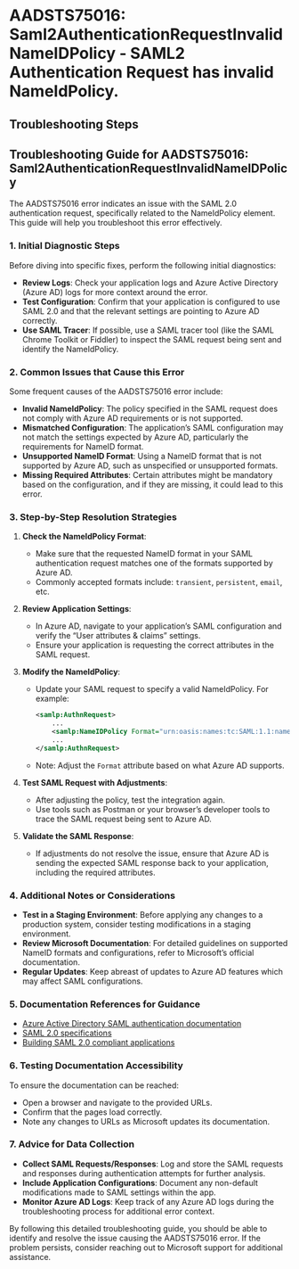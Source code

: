 
# AADSTS75016: Saml2AuthenticationRequestInvalidNameIDPolicy - SAML2 Authentication Request has invalid NameIdPolicy.


## Troubleshooting Steps
## Troubleshooting Guide for AADSTS75016: Saml2AuthenticationRequestInvalidNameIDPolicy

The AADSTS75016 error indicates an issue with the SAML 2.0 authentication request, specifically related to the NameIdPolicy element. This guide will help you troubleshoot this error effectively.

### 1. Initial Diagnostic Steps

Before diving into specific fixes, perform the following initial diagnostics:
- **Review Logs**: Check your application logs and Azure Active Directory (Azure AD) logs for more context around the error.
- **Test Configuration**: Confirm that your application is configured to use SAML 2.0 and that the relevant settings are pointing to Azure AD correctly.
- **Use SAML Tracer**: If possible, use a SAML tracer tool (like the SAML Chrome Toolkit or Fiddler) to inspect the SAML request being sent and identify the NameIdPolicy.

### 2. Common Issues that Cause this Error

Some frequent causes of the AADSTS75016 error include:
- **Invalid NameIdPolicy**: The policy specified in the SAML request does not comply with Azure AD requirements or is not supported.
- **Mismatched Configuration**: The application’s SAML configuration may not match the settings expected by Azure AD, particularly the requirements for NameID format.
- **Unsupported NameID Format**: Using a NameID format that is not supported by Azure AD, such as unspecified or unsupported formats.
- **Missing Required Attributes**: Certain attributes might be mandatory based on the configuration, and if they are missing, it could lead to this error.

### 3. Step-by-Step Resolution Strategies

1. **Check the NameIdPolicy Format**:
   - Make sure that the requested NameID format in your SAML authentication request matches one of the formats supported by Azure AD.
   - Commonly accepted formats include: `transient`, `persistent`, `email`, etc.

2. **Review Application Settings**:
   - In Azure AD, navigate to your application’s SAML configuration and verify the “User attributes & claims” settings.
   - Ensure your application is requesting the correct attributes in the SAML request.

3. **Modify the NameIdPolicy**:
   - Update your SAML request to specify a valid NameIdPolicy. For example:
     ```xml
     <samlp:AuthnRequest>
         ...
         <samlp:NameIDPolicy Format="urn:oasis:names:tc:SAML:1.1:nameid-format:unspecified" AllowCreate="true"/>
         ...
     </samlp:AuthnRequest>
     ```
   - Note: Adjust the `Format` attribute based on what Azure AD supports.

4. **Test SAML Request with Adjustments**:
   - After adjusting the policy, test the integration again.
   - Use tools such as Postman or your browser’s developer tools to trace the SAML request being sent to Azure AD.

5. **Validate the SAML Response**:
   - If adjustments do not resolve the issue, ensure that Azure AD is sending the expected SAML response back to your application, including the required attributes.

### 4. Additional Notes or Considerations

- **Test in a Staging Environment**: Before applying any changes to a production system, consider testing modifications in a staging environment.
- **Review Microsoft Documentation**: For detailed guidelines on supported NameID formats and configurations, refer to Microsoft’s official documentation.
- **Regular Updates**: Keep abreast of updates to Azure AD features which may affect SAML configurations.

### 5. Documentation References for Guidance

- [Azure Active Directory SAML authentication documentation](https://docs.microsoft.com/en-us/azure/active-directory/develop/active-directory-saml-protocol)
- [SAML 2.0 specifications](https://docs.oasis-open.org/security/saml/v2.0/saml-core-2.0-os.pdf)
- [Building SAML 2.0 compliant applications](https://docs.microsoft.com/en-us/azure/active-directory/develop/scenario-sso-saml-identity-provider)

### 6. Testing Documentation Accessibility

To ensure the documentation can be reached:
- Open a browser and navigate to the provided URLs.
- Confirm that the pages load correctly.
- Note any changes to URLs as Microsoft updates its documentation.

### 7. Advice for Data Collection

- **Collect SAML Requests/Responses**: Log and store the SAML requests and responses during authentication attempts for further analysis.
- **Include Application Configurations**: Document any non-default modifications made to SAML settings within the app.
- **Monitor Azure AD Logs**: Keep track of any Azure AD logs during the troubleshooting process for additional error context.

By following this detailed troubleshooting guide, you should be able to identify and resolve the issue causing the AADSTS75016 error. If the problem persists, consider reaching out to Microsoft support for additional assistance.